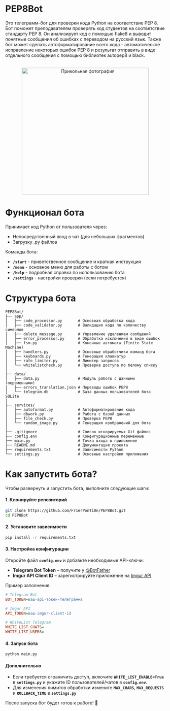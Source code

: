 # PEP8Bot
Это телеграмм-бот для проверки кода Python на соответствие PEP 8.
Бот поможет преподавателям проверять код студентов на соответствие стандарту PEP 8. Он анализирует код с помощью flake8 и выводит понятные сообщения об ошибках с переводом на русский язык. Также бот может сделать автоформатирование всего кода - автоматическое исправление некоторых ошибок PEP 8 и результат отправить в виде отдельного сообщения с помощью библиотек autopep8 и black.

<div align="center">
  <br>
  <img src="https://i.imgur.com/b6VDIQZ.jpeg" alt="Прикольная фотография" width="400">
  <br>
</div>


# Функционал бота

Принимает код Python от пользователя через:

- Непосредственный ввод в чат (для небольших фрагментов)
- Загрузку .py файлов

Команды бота:

- **`/start`** - приветственное сообщение и краткая инструкция
- **`/menu`** - основное меню для работы с ботом
- **`/help`** - подробная справка по использованию бота
- **`/settings`** - настройки проверки (если потребуется)

# Структура бота

```
PEP8Bot/
├── app/
│   ├── code_processor.py       # Основная обработка кода
│   ├── code_validator.py       # Валидация кода по количеству символов
│   ├── delete_message.py       # Управление удалением сообщений
│   ├── error_processor.py      # Обработка исключений в виде ошибок  
│   ├── fsm.py                  # Конечные автоматы (Finite State Machine)
│   ├── handlers.py             # Основные обработчики команд бота
│   ├── keyboards.py            # Генерация клавиатур
│   ├── rate_limiter.py         # Лимитер запросов
│   └── whitelistcheck.py       # Проверка доступа по белому списку
│
├── data/
│   ├── data.py                 # Модуль работы с данными (переменными)
│   ├── errors_translation.json # Переводы ошибок PEP8
│   └── telegram.db             # База данных пользователей бота SQLite
│
├── services/
│   ├── autoformat.py           # Автоформатирование кода
│   ├── dbwork.py               # Работа с базой данных
│   ├── file_check.py           # Проверка PEP8
│   └── random_image.py         # Генерация изображений для бота
│
├── .gitignore                  # Список игнорируемых Git файлов
├── config.env                  # Конфигурационные переменные
├── main.py                     # Точка входа в приложение
├── README.md                   # Документация проекта
├── requirements.txt            # Зависимости Python
└── settings.py                 # Основные настройки приложения
```

# Как запустить бота?

Чтобы развернуть и запустить бота, выполните следующие шаги:  

#### **1. Клонируйте репозиторий**  
```bash
git clone https://github.com/Fr1erPonTi0n/PEP8Bot.git
cd PEP8Bot
```  

#### **2. Установите зависимости**  
```bash
pip install -r requirements.txt
```  

#### **3. Настройка конфигурации**  
Откройте файл **`config.env`** и добавьте необходимые API-ключи:  
- **Telegram Bot Token** – получите у [@BotFather](https://core.telegram.org/)  
- **Imgur API Client ID** – зарегистрируйте приложение на [Imgur API](https://apidocs.imgur.com/)  

Пример заполнения:  
```ini
# Telegram Bot
BOT_TOKEN=ваш-api-токен-телеграмма

# Imgur API
API_TOKEN=ваш-imgur-client-id  

# WhiteList Telegram
WHITE_LIST_CHATS=
WHITE_LIST_USERS=
```  

#### **4. Запуск бота**  
```bash
python main.py
```  

#### **Дополнительно**  
- Если требуется ограничить доступ, включите **`WHITE_LIST_ENABLE=True`** в **`settings.py`** и укажите ID пользователей/чатов в **`config.env`**.  
- Для изменения лимитов обработки измените **`MAX_CHARS`**, **`MAX_REQUESTS`** и **`ROLLBACK_TIME`** в **`settings.py`**

После запуска бот будет готов к работе! 🚀


